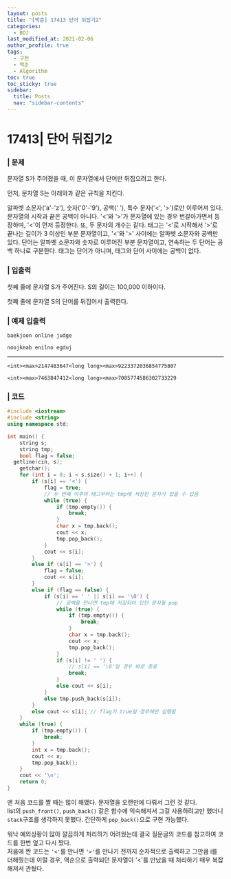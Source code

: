 ```yaml
---
layout: posts
title: "[백준] 17413 단어 뒤집기2"
categories:
  - BOJ
last_modified_at: 2021-02-06
author_profile: true
tags:
  - 구현
  - 백준
  - Algorithm
toc: true
toc_sticky: true
sidebar:
  title: Posts
  nav: "sidebar-contents"
---
```


# 17413| 단어 뒤집기2


### | 문제
문자열 S가 주어졌을 때, 이 문자열에서 단어만 뒤집으려고 한다.

먼저, 문자열 S는 아래와과 같은 규칙을 지킨다.

알파벳 소문자('a'-'z'), 숫자('0'-'9'), 공백(' '), 특수 문자('<', '>')로만 이루어져 있다.
문자열의 시작과 끝은 공백이 아니다.
'<'와 '>'가 문자열에 있는 경우 번갈아가면서 등장하며, '<'이 먼저 등장한다. 또, 두 문자의 개수는 같다.
태그는 '<'로 시작해서 '>'로 끝나는 길이가 3 이상인 부분 문자열이고, '<'와 '>' 사이에는 알파벳 소문자와 공백만 있다. 단어는 알파벳 소문자와 숫자로 이루어진 부분 문자열이고, 연속하는 두 단어는 공백 하나로 구분한다. 태그는 단어가 아니며, 태그와 단어 사이에는 공백이 없다.

### | 입출력
첫째 줄에 문자열 S가 주어진다. S의 길이는 100,000 이하이다.

첫째 줄에 문자열 S의 단어를 뒤집어서 출력한다.

### | 예제 입출력
```
baekjoon online judge
```

```
noojkeab enilno egduj
```
-----
```
<int><max>2147483647<long long><max>9223372036854775807
```

```
<int><max>7463847412<long long><max>7085774586302733229
```

### | 코드
```c++
#include <iostream>
#include <string>
using namespace std;

int main() {
	string s;
	string tmp;
	bool flag = false;
  getline(cin, s);
	getchar();
	for (int i = 0; i < s.size() + 1; i++) {
		if (s[i] == '<') {
			flag = true;
			// 두 번째 이후의 태그부터는 tmp에 저장된 문자가 있을 수 있음
			while (true) {
				if (tmp.empty()) {
					break;
				}
				char x = tmp.back();
				cout << x;
				tmp.pop_back();
			}
			cout << s[i];
		}
		else if (s[i] == '>') {
			flag = false;
			cout << s[i];
		}
		else if (flag == false) {
			if (s[i] == ' ' || s[i] == '\0') {
				// 공백을 만나면 tmp에 저장되어 있던 문자들 pop
				while (true) {
					if (tmp.empty()) {
						break;
					}
					char x = tmp.back();
					cout << x;
					tmp.pop_back();
				}
				if (s[i] != ' ') {
					// s[i] == '\0'일 경우 바로 종료
					break;
				}
				else cout << s[i];
			}
			else tmp.push_back(s[i]);
		}
		else cout << s[i]; // flag가 true일 경우에만 실행됨
	}
	while (true) {
		if (tmp.empty()) {
			break;
		}
		int x = tmp.back();
		cout << x;
		tmp.pop_back();
	}
	cout << '\n';
	return 0;
}
```

맨 처음 코드를 짤 때는 많이 해맸다. 문자열을 오랜만에 다뤄서 그런 것 같다. <br>
list의 ```push_front()```, ```push_back()``` 같은 함수에 익숙해져서 그걸 사용하려고만 했더니 ```stack```구조를 생각하지 못했다. 간단하게 ```pop_back()```으로 구현 가능했다.

워낙 예외상황이 많아 깔끔하게 처리하기 어려웠는데 결국 질문글의 코드를 참고하여 코드를 한번 엎고 다시 짰다. <br>
처음에 짠 코드는 ```'<'```를 만나면 ```'>'```를 만나기 전까지 순차적으로 출력하고 그만큼 i를 더해줬는데 이럴 경우, 역순으로 출력되던 문자열이 '<'를 만났을 때 처리하기 매우 복잡해져서 관뒀다.
